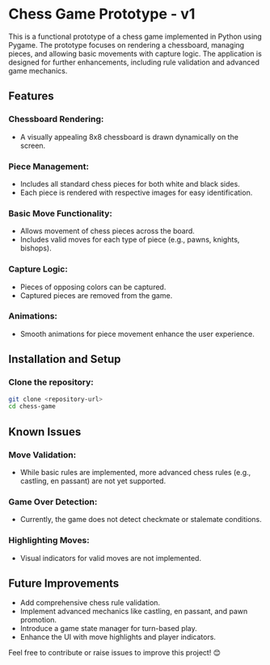 # Chess Game Prototype - v1

This is a functional prototype of a chess game implemented in Python using Pygame. The prototype focuses on rendering a chessboard, managing pieces, and allowing basic movements with capture logic. The application is designed for further enhancements, including rule validation and advanced game mechanics.

## Features

### Chessboard Rendering:
- A visually appealing 8x8 chessboard is drawn dynamically on the screen.

### Piece Management:
- Includes all standard chess pieces for both white and black sides.
- Each piece is rendered with respective images for easy identification.

### Basic Move Functionality:
- Allows movement of chess pieces across the board.
- Includes valid moves for each type of piece (e.g., pawns, knights, bishops).

### Capture Logic:
- Pieces of opposing colors can be captured.
- Captured pieces are removed from the game.

### Animations:
- Smooth animations for piece movement enhance the user experience.

## Installation and Setup

### Clone the repository:
```bash
git clone <repository-url>
cd chess-game
```

## Known Issues
### Move Validation:
- While basic rules are implemented, more advanced chess rules (e.g., castling, en passant) are not yet supported.
### Game Over Detection:
- Currently, the game does not detect checkmate or stalemate conditions.
### Highlighting Moves:
- Visual indicators for valid moves are not implemented.
## Future Improvements
- Add comprehensive chess rule validation.
- Implement advanced mechanics like castling, en passant, and pawn promotion.
- Introduce a game state manager for turn-based play.
- Enhance the UI with move highlights and player indicators.


Feel free to contribute or raise issues to improve this project! 😊
